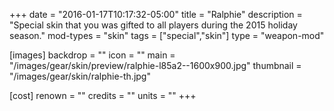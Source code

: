 +++
date = "2016-01-17T10:17:32-05:00"
title = "Ralphie"
description = "Special skin that you was gifted to all players during the 2015 holiday season."
mod-types = "skin"
tags = ["special","skin"]
type = "weapon-mod"

[images]
  backdrop = ""
  icon = ""
  main = "/images/gear/skin/preview/ralphie-l85a2--1600x900.jpg"
  thumbnail = "/images/gear/skin/ralphie-th.jpg"

[cost]
  renown = ""
  credits = ""
  units = ""
+++
